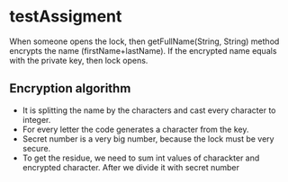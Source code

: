 # testAssigment

When someone opens the lock, then getFullName(String, String) method encrypts the name (firstName+lastName). If the encrypted name equals with the private key, then lock opens.

## Encryption algorithm

* It is splitting the name by the characters and cast every character to integer.
* For every letter the code generates a character from the key.
* Secret number is a very big number, because the lock must be very secure.
* To get the residue, we need to sum int values of charackter and encrypted character. After we divide it with secret number

